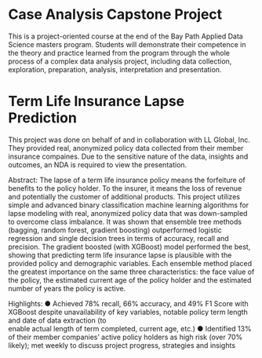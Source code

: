 # Case Analysis Capstone Project

This is a project-oriented course at the end of the Bay Path Applied Data Science masters program. Students will demonstrate their competence in the theory and practice learned from the program through the whole process of a complex data analysis project, including data collection, exploration, preparation, analysis, interpretation and presentation.


# Term Life Insurance Lapse Prediction

This project was done on behalf of and in collaboration with LL Global, Inc.  They provided real, anonymized policy data collected from their member insurance compaines.
Due to the sensitive nature of the data, insights and outcomes, an NDA is required to view the presentation.

Abstract:
The lapse of a term life insurance policy means the forfeiture of benefits to the policy holder.  To the insurer, it means the loss of revenue and potentially the customer of additional products.  This project utilizes simple and advanced binary classification machine learning algorithms for lapse modeling with real, anonymized policy data that was down-sampled to overcome class imbalance.  It was shown that ensemble tree methods (bagging, random forest, gradient boosting) outperformed logistic regression and single decision trees in terms of accuracy, recall and precision.  The gradient boosted (with XGBoost) model performed the best, showing that predicting term life insurance lapse is plausible with the provided policy and demographic variables.  Each ensemble method placed the greatest importance on the same three characteristics: the face value of the policy, the estimated current age of the policy holder and the estimated number of years the policy is active.

Highlights:
●	Achieved 78% recall, 66% accuracy, and 49% F1 Score with XGBoost despite unavailability of key variables, notable policy term length and date of data extraction (to   
  enable actual length of term completed, current age, etc.)
● Identified 13% of their member companies’ active policy holders as high risk (over 70% likely); met weekly to discuss project progress, strategies and insights 	
